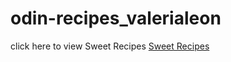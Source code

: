 # odin-recipes_valerialeon
click here to view Sweet Recipes [Sweet Recipes](https://valerialeonh.github.io./odin-recipes_valerialeon/)